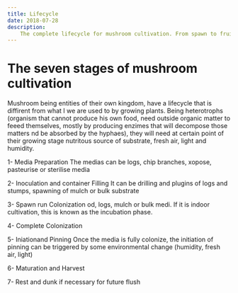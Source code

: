 ```yaml
---
title: Lifecycle
date: 2018-07-28
description:
    The complete lifecycle for mushroom cultivation. From spawn to fruiting blocks
---
```

# The seven stages of mushroom cultivation
Mushroom being entities of their own kingdom, have a lifecycle that is diffirent from what I we are used to by growing plants.
Being heterotrophs (organism that cannot produce his own food, need outside organic matter to feeed themselves, mostly by producing enzimes that will decompose those matters nd be absorbed by the hyphaes), they will need at certain point of their growing stage nutritous source of substrate, fresh air, light and humidity.

1- Media Preparation
The medias can be logs, chip branches, xopose, pasteurise or sterilise media

2- Inoculation and container Filling
It can be drilling and plugins of logs and stumps, spawning of mulch or bulk substrate

3- Spawn run
Colonization od, logs, mulch or bulk medi. If it is indoor cultivation, this is known as the incubation phase.

4- Complete Colonization

5- Iniationand Pinning
Once the media is fully colonize, the initiation of pinning can be triggered by some environmental change (humidity, fresh air, light)

6- Maturation and Harvest


7- Rest and dunk if necessary for future flush
